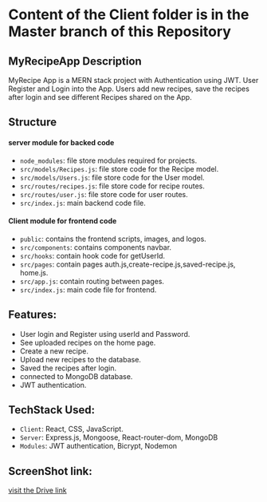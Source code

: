 # Content of the Client folder is in the Master branch of this Repository

## MyRecipeApp Description
MyRecipe App is a MERN stack project with Authentication using JWT. User Register and Login into the App. Users add new recipes, save the recipes after login and see different Recipes shared on the App.

## Structure
#### server module for backed code 
- `node_modules`: file store modules required for projects.
- `src/models/Recipes.js`: file store code for the Recipe model.
- `src/models/Users.js`: file store code for the User model.
- `src/routes/recipes.js`: file store code for recipe routes.
- `src/routes/user.js`: file store code for user routes.
- `src/index.js`: main backend code file.

#### Client module for frontend code 
- `public`: contains the frontend scripts, images, and logos.
- `src/components`: contains components navbar.
- `src/hooks`: contain hook code for getUserId.
- `src/pages`: contain pages auth.js,create-recipe.js,saved-recipe.js, home.js.
- `src/app.js`: contain routing between pages.
- `src/index.js`: main code file for frontend.

## Features:
- User login and Register using userId and Password.
- See uploaded recipes on the home page.
- Create a new recipe.
- Upload new recipes to the database.
- Saved the recipes after login.
- connected to MongoDB database.
- JWT authentication.

## TechStack Used:
- `Client`: React, CSS, JavaScript.
- `Server`: Express.js, Mongoose, React-router-dom, MongoDB
- `Modules`: JWT authentication, Bicrypt, Nodemon

## ScreenShot link:
[visit the Drive link]([asdfghjk](https://drive.google.com/drive/folders/124B81doT_dti2Vaa2oCyRmRlXpnROG3w?usp=sharing)https://drive.google.com/drive/folders/124B81doT_dti2Vaa2oCyRmRlXpnROG3w?usp=sharing)




